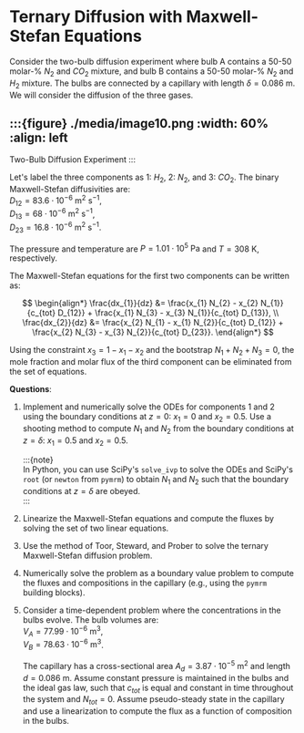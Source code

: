 # Ternary Diffusion with Maxwell-Stefan Equations

Consider the two-bulb diffusion experiment where bulb A contains a 50-50 molar-% $N_{2}$ and $CO_{2}$ mixture, and bulb B contains a 50-50 molar-% $N_{2}$ and $H_{2}$ mixture. The bulbs are connected by a capillary with length $\delta = 0.086~\mathrm{m}$. We will consider the diffusion of the three gases.

:::{figure} ./media/image10.png
:width: 60%
:align: left
---
Two-Bulb Diffusion Experiment
:::

Let's label the three components as 1: $H_{2}$, 2: $N_{2}$, and 3: $CO_{2}$. The binary Maxwell-Stefan diffusivities are:  
$D_{12} = 83.6 \cdot 10^{-6}~\mathrm{m^{2}~s^{-1}}$,  
$D_{13} = 68 \cdot 10^{-6}~\mathrm{m^{2}~s^{-1}}$,  
$D_{23} = 16.8 \cdot 10^{-6}~\mathrm{m^{2}~s^{-1}}$.  

The pressure and temperature are $P = 1.01 \cdot 10^{5}~\mathrm{Pa}$ and $T = 308~\mathrm{K}$, respectively.

The Maxwell-Stefan equations for the first two components can be written as:

$$
\begin{align*}
\frac{dx_{1}}{dz} &= \frac{x_{1} N_{2} - x_{2} N_{1}}{c_{tot} D_{12}} + \frac{x_{1} N_{3} - x_{3} N_{1}}{c_{tot} D_{13}}, \\
\frac{dx_{2}}{dz} &= \frac{x_{2} N_{1} - x_{1} N_{2}}{c_{tot} D_{12}} + \frac{x_{2} N_{3} - x_{3} N_{2}}{c_{tot} D_{23}}.
\end{align*}
$$

Using the constraint $x_{3} = 1 - x_{1} - x_{2}$ and the bootstrap $N_{1} + N_{2} + N_{3} = 0$, the mole fraction and molar flux of the third component can be eliminated from the set of equations.

**Questions**:

1. Implement and numerically solve the ODEs for components 1 and 2 using the boundary conditions at $z = 0$: $x_{1} = 0$ and $x_{2} = 0.5$. Use a shooting method to compute $N_{1}$ and $N_{2}$ from the boundary conditions at $z = \delta$: $x_{1} = 0.5$ and $x_{2} = 0.5$.

   :::{note}  
   In Python, you can use SciPy's `solve_ivp` to solve the ODEs and SciPy's `root` (or `newton` from `pymrm`) to obtain $N_{1}$ and $N_{2}$ such that the boundary conditions at $z = \delta$ are obeyed.  
   :::

2. Linearize the Maxwell-Stefan equations and compute the fluxes by solving the set of two linear equations.

3. Use the method of Toor, Steward, and Prober to solve the ternary Maxwell-Stefan diffusion problem.

4. Numerically solve the problem as a boundary value problem to compute the fluxes and compositions in the capillary (e.g., using the `pymrm` building blocks).

5. Consider a time-dependent problem where the concentrations in the bulbs evolve. The bulb volumes are:  
   $V_{A} = 77.99 \cdot 10^{-6}~\mathrm{m^{3}}$,  
   $V_{B} = 78.63 \cdot 10^{-6}~\mathrm{m^{3}}$.  

   The capillary has a cross-sectional area $A_{d} = 3.87 \cdot 10^{-5}~\mathrm{m^{2}}$ and length $d = 0.086~\mathrm{m}$. Assume constant pressure is maintained in the bulbs and the ideal gas law, such that $c_{tot}$ is equal and constant in time throughout the system and $N_{tot} = 0$. Assume pseudo-steady state in the capillary and use a linearization to compute the flux as a function of composition in the bulbs.

